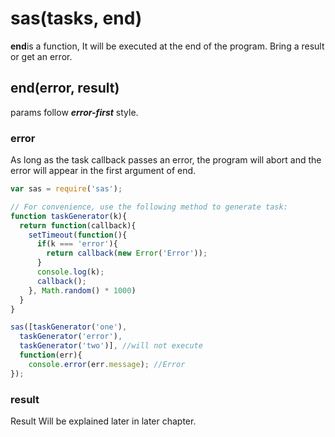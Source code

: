 # sas(tasks, <span class="dw-heightlight">end</span>)
**end**is a function, It will be executed at the end of the program. Bring a result or get an error.<br>
## end(error, result)
params follow ___error-first___ style.
### error
As long as the task callback passes an error, the program will abort and the error will appear in the first argument of end.
```js
var sas = require('sas');

// For convenience, use the following method to generate task:
function taskGenerator(k){
  return function(callback){
    setTimeout(function(){
      if(k === 'error'){
        return callback(new Error('Error'));
      }
      console.log(k);
      callback();
    }, Math.random() * 1000)
  }
}

sas([taskGenerator('one'), 
  taskGenerator('error'),
  taskGenerator('two')], //will not execute
  function(err){
    console.error(err.message); //Error
});
```
### result
Result Will be explained later in later chapter.